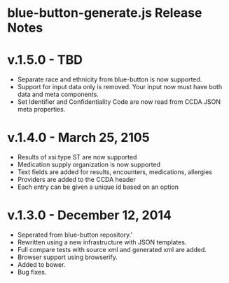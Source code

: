 # blue-button-generate.js Release Notes

# v.1.5.0 - TBD
- Separate race and ethnicity from blue-button is now supported.
- Support for input data only is removed.  Your input now must have both data and meta components.
- Set Identifier and Confidentiality Code are now read from  CCDA JSON meta properties.

# v.1.4.0 - March 25, 2105
- Results of xsi:type ST are now supported
- Medication supply organization is now supported
- Text fields are added for results, encounters, medications, allergies
- Providers are added to the CCDA header
- Each entry can be given a unique id based on an option

# v.1.3.0 - December 12, 2014
- Seperated from blue-button repository.'
- Rewritten using a new infrastructure with JSON templates.
- Full compare tests with source xml and generated xml are added.
- Browser support using browserify.
- Added to bower.
- Bug fixes.

